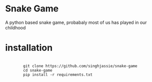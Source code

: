 # Snake Game
A python based snake game, probabaly most of us has played in our childhood

# installation
<pre>
    <code>
        git clone https://github.com/singhjassie/snake-game
        cd snake-game
        pip install -r requirements.txt
    </code>
</pre>
